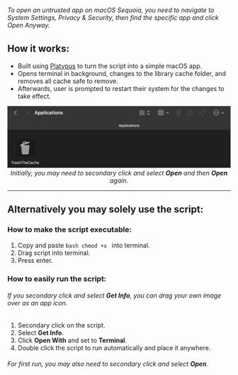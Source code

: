 ###### To open an untrusted app on macOS Sequoia, you need to navigate to *System Settings*, *Privacy & Security*, then find the specific app and click *Open Anyway*.

## How it works:

- Built using [Platypus](https://sveinbjorn.org/platypus) to turn the script into a simple macOS app.
- Opens terminal in background, changes to the library cache folder, and removes all cache safe to remove.
- Afterwards, user is prompted to restart their system for the changes to take effect.

<p align="center"><img src= README.jpg width="700"><br>
<em>Initially, you may need to secondary click and select <strong>Open</strong> and then <strong>Open</strong> again.</em></p>

<hr>

## Alternatively you may solely use the script:

### How to make the script executable:

1. Copy and paste `bash chmod +x ` into terminal.
2. Drag script into terminal.
3. Press enter.

### How to easily run the script:
###### <em>If you secondary click and select <strong>Get Info</strong>, you can drag your own image over as an app icon.</em>
1. Secondary click on the script.
2. Select **Get Info**.
3. Click **Open With** and set to **Terminal**.
4. Double click the script to run automatically and place it anywhere.
###### <em>For first run, you may also need to secondary click and select <strong>Open</strong>.</em>
